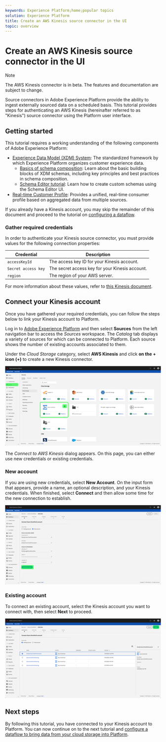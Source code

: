 ```yaml
---
keywords: Experience Platform;home;popular topics
solution: Experience Platform
title: Create an AWS Kinesis source connector in the UI
topic: overview
---
```


# Create an AWS Kinesis source connector in the UI

>[!NOTE]
> The AWS Kinesis connector is in beta. The features and documentation are subject to change.

Source connectors in Adobe Experience Platform provide the ability to ingest externally sourced data on a scheduled basis. This tutorial provides steps for authenticating an AWS Kinesis (hereinafter referred to as "Kinesis") source connector using the Platform user interface.

## Getting started

This tutorial requires a working understanding of the following components of Adobe Experience Platform:

-   [Experience Data Model (XDM) System](../../../../../xdm/home.md): The standardized framework by which Experience Platform organizes customer experience data.
    -   [Basics of schema composition](../../../../../xdm/schema/composition.md): Learn about the basic building blocks of XDM schemas, including key principles and best practices in schema composition.
    -   [Schema Editor tutorial](../../../../../xdm/tutorials/create-schema-ui.md): Learn how to create custom schemas using the Schema Editor UI.
-   [Real-time Customer Profile](../../../../../profile/home.md): Provides a unified, real-time consumer profile based on aggregated data from multiple sources.

If you already have a Kinesis account, you may skip the remainder of this document and proceed to the tutorial on [configuring a dataflow](../../dataflow/streaming/cloud-storage.md).

### Gather required credentials

In order to authenticate your Kinesis source connector, you must provide values for the following connection properties:

| Credential | Description |
| ---------- | ----------- |
| `accessKeyId` | The access key ID for your Kinesis account. |
| `Secret access key` | The secret access key for your Kinesis account. |
| `region` | The region of your AWS server. |

For more information about these values, refer to [this Kinesis document](https://docs.aws.amazon.com/streams/latest/dev/getting-started.html).

## Connect your Kinesis account

Once you have gathered your required credentials, you can follow the steps below to link your Kinesis account to Platform.

Log in to [Adobe Experience Platform](https://platform.adobe.com) and then select **Sources** from the left navigation bar to access the *Sources* workspace. The *Catalog* tab displays a variety of sources for which can be connected to Platform. Each source shows the number of existing accounts associated to them.

Under the *Cloud Storage* category, select **AWS Kinesis** and click **on the + icon (+)** to create a new Kinesis connector.

![](../../../../images/tutorials/create/eventhub/catalog.png)

The *Connect to AWS Kinesis* dialog appears. On this page, you can either use new credentials or existing credentials. 

### New account

If you are using new credentials, select **New Account**. On the input form that appears, provide a name, an optional description, and your Kinesis credentials. When finished, select **Connect** and then allow some time for the new connection to establish.

![](../../../../images/tutorials/create/eventhub/new.png)

### Existing account

To connect an existing account, select the Kinesis account you want to connect with, then select **Next** to proceed.

![](../../../../images/tutorials/create/eventhub/existing.png)

## Next steps

By following this tutorial, you have connected to your Kinesis account to Platform. You can now continue on to the next tutorial and [configure a dataflow to bring data from your cloud storage into Platform](../../dataflow/streaming/cloud-storage.md).